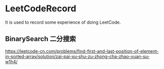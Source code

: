 # LeetCodeRecord
It is used to record some experience of doing LeetCode.

## BinarySearch 二分搜索
https://leetcode-cn.com/problems/find-first-and-last-position-of-element-in-sorted-array/solution/zai-pai-xu-shu-zu-zhong-cha-zhao-yuan-su-w1h4/
